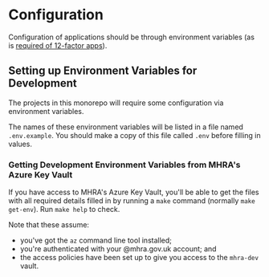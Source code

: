 # Configuration

Configuration of applications should be through environment variables (as is [required of 12-factor apps](https://12factor.net/config)).

## Setting up Environment Variables for Development

The projects in this monorepo will require some configuration via environment variables.

The names of these environment variables will be listed in a file named `.env.example`. You should make a copy of this file called `.env` before filling in values.

### Getting Development Environment Variables from MHRA's Azure Key Vault

If you have access to MHRA's Azure Key Vault, you'll be able to get the files with all required details filled in by running a `make` command (normally `make get-env`). Run `make help` to check.

Note that these assume:

* you've got the `az` command line tool installed;
* you're authenticated with your @mhra.gov.uk account; and
* the access policies have been set up to give you access to the `mhra-dev` vault.
